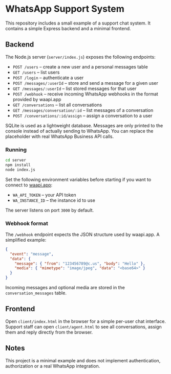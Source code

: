 # WhatsApp Support System

This repository includes a small example of a support chat system. It contains a simple Express backend and a minimal frontend.

## Backend

The Node.js server (`server/index.js`) exposes the following endpoints:

- `POST /users` – create a new user and a personal messages table
- `GET /users` – list users
- `POST /login` – authenticate a user
- `POST /messages/:userId` – store and send a message for a given user
- `GET /messages/:userId` – list stored messages for that user
- `POST /webhook` – receive incoming WhatsApp webhooks in the format provided by waapi.app
- `GET /conversations` – list all conversations
- `GET /messages/conversation/:id` – list messages of a conversation
- `POST /conversations/:id/assign` – assign a conversation to a user

SQLite is used as a lightweight database. Messages are only printed to the console instead of actually sending to WhatsApp. You can replace the placeholder with real WhatsApp Business API calls.

### Running

```bash
cd server
npm install
node index.js
```

Set the following environment variables before starting if you want to connect to [waapi.app](https://waapi.app):

- `WA_API_TOKEN` – your API token
- `WA_INSTANCE_ID` – the instance id to use

The server listens on port `3000` by default.

### Webhook format

The `/webhook` endpoint expects the JSON structure used by waapi.app. A simplified example:

```json
{
  "event": "message",
  "data": {
    "message": { "from": "123456789@c.us", "body": "Hello" },
    "media": { "mimetype": "image/jpeg", "data": "<base64>" }
  }
}
```

Incoming messages and optional media are stored in the `conversation_messages` table.

## Frontend

Open `client/index.html` in the browser for a simple per-user chat interface.
Support staff can open `client/agent.html` to see all conversations, assign them and reply directly from the browser.

## Notes

This project is a minimal example and does not implement authentication, authorization or a real WhatsApp integration.
